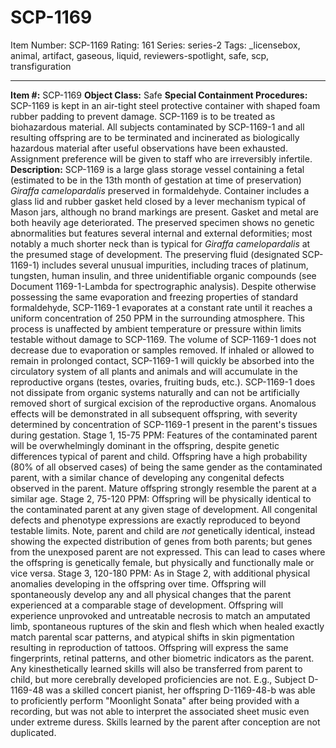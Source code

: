 # SCP-1169
Item Number: SCP-1169
Rating: 161
Series: series-2
Tags: _licensebox, animal, artifact, gaseous, liquid, reviewers-spotlight, safe, scp, transfiguration

---

**Item #:** SCP-1169
**Object Class:** Safe
**Special Containment Procedures:** SCP-1169 is kept in an air-tight steel protective container with shaped foam rubber padding to prevent damage. SCP-1169 is to be treated as biohazardous material. All subjects contaminated by SCP-1169-1 and all resulting offspring are to be terminated and incinerated as biologically hazardous material after useful observations have been exhausted. Assignment preference will be given to staff who are irreversibly infertile.
**Description:** SCP-1169 is a large glass storage vessel containing a fetal (estimated to be in the 13th month of gestation at time of preservation) _Giraffa camelopardalis_ preserved in formaldehyde. Container includes a glass lid and rubber gasket held closed by a lever mechanism typical of Mason jars, although no brand markings are present. Gasket and metal are both heavily age deteriorated. The preserved specimen shows no genetic abnormalities but features several internal and external deformities; most notably a much shorter neck than is typical for _Giraffa camelopardalis_ at the presumed stage of development.
The preserving fluid (designated SCP-1169-1) includes several unusual impurities, including traces of platinum, tungsten, human insulin, and three unidentifiable organic compounds (see Document 1169-1-Lambda for spectrographic analysis). Despite otherwise possessing the same evaporation and freezing properties of standard formaldehyde, SCP-1169-1 evaporates at a constant rate until it reaches a uniform concentration of 250 PPM in the surrounding atmosphere. This process is unaffected by ambient temperature or pressure within limits testable without damage to SCP-1169. The volume of SCP-1169-1 does not decrease due to evaporation or samples removed.
If inhaled or allowed to remain in prolonged contact, SCP-1169-1 will quickly be absorbed into the circulatory system of all plants and animals and will accumulate in the reproductive organs (testes, ovaries, fruiting buds, etc.). SCP-1169-1 does not dissipate from organic systems naturally and can not be artificially removed short of surgical excision of the reproductive organs. Anomalous effects will be demonstrated in all subsequent offspring, with severity determined by concentration of SCP-1169-1 present in the parent's tissues during gestation.
Stage 1, 15-75 PPM: Features of the contaminated parent will be overwhelmingly dominant in the offspring, despite genetic differences typical of parent and child. Offspring have a high probability (80% of all observed cases) of being the same gender as the contaminated parent, with a similar chance of developing any congenital defects observed in the parent. Mature offspring strongly resemble the parent at a similar age.
Stage 2, 75-120 PPM: Offspring will be physically identical to the contaminated parent at any given stage of development. All congenital defects and phenotype expressions are exactly reproduced to beyond testable limits. Note, parent and child are _not_ genetically identical, instead showing the expected distribution of genes from both parents; but genes from the unexposed parent are not expressed. This can lead to cases where the offspring is genetically female, but physically and functionally male or vice versa.
Stage 3, 120-180 PPM: As in Stage 2, with additional physical anomalies developing in the offspring over time. Offspring will spontaneously develop any and all physical changes that the parent experienced at a comparable stage of development. Offspring will experience unprovoked and untreatable necrosis to match an amputated limb, spontaneous ruptures of the skin and flesh which when healed exactly match parental scar patterns, and atypical shifts in skin pigmentation resulting in reproduction of tattoos. Offspring will express the same fingerprints, retinal patterns, and other biometric indicators as the parent. Any kinesthetically learned skills will also be transferred from parent to child, but more cerebrally developed proficiencies are not. E.g., Subject D-1169-48 was a skilled concert pianist, her offspring D-1169-48-b was able to proficiently perform "Moonlight Sonata" after being provided with a recording, but was not able to interpret the associated sheet music even under extreme duress. Skills learned by the parent after conception are not duplicated.